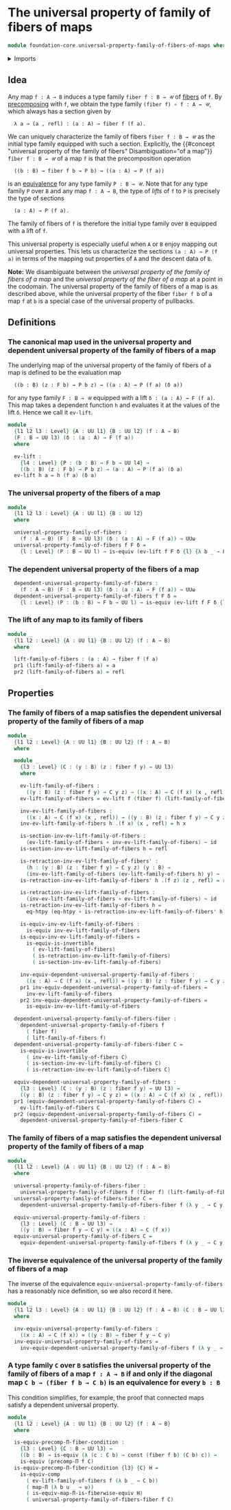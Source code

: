 # The universal property of family of fibers of maps

```agda
module foundation-core.universal-property-family-of-fibers-of-maps where
```

<details><summary>Imports</summary>

```agda
open import foundation.dependent-pair-types
open import foundation.function-extensionality
open import foundation.universe-levels

open import foundation-core.constant-maps
open import foundation-core.equivalences
open import foundation-core.fibers-of-maps
open import foundation-core.function-types
open import foundation-core.functoriality-dependent-function-types
open import foundation-core.homotopies
open import foundation-core.identity-types
open import foundation-core.precomposition-dependent-functions
```

</details>

## Idea

Any map `f : A → B` induces a type family `fiber f : B → 𝒰` of
[fibers](foundation-core.fibers-of-maps.md) of `f`. By
[precomposing](foundation.precomposition-type-families.md) with `f`, we obtain
the type family `(fiber f) ∘ f : A → 𝒰`, which always has a section given by

```text
  λ a → (a , refl) : (a : A) → fiber f (f a).
```

We can uniquely characterize the family of fibers `fiber f : B → 𝒰` as the
initial type family equipped with such a section. Explicitly, the
{{#concept "universal property of the family of fibers" Disambiguation="of a map"}}
`fiber f : B → 𝒰` of a map `f` is that the precomposition operation

```text
  ((b : B) → fiber f b → P b) → ((a : A) → P (f a))
```

is an [equivalence](foundation-core.equivalences.md) for any type family
`P : B → 𝒰`. Note that for any type family `P` over `B` and any map `f : A → B`,
the type of _lifts_ of `f` to `P` is precisely the type of sections

```text
  (a : A) → P (f a).
```

The family of fibers of `f` is therefore the initial type family over `B`
equipped with a lift of `f`.

This universal property is especially useful when `A` or `B` enjoy mapping out
universal properties. This lets us characterize the sections `(a : A) → P (f a)`
in terms of the mapping out properties of `A` and the descent data of `B`.

**Note:** We disambiguate between the _universal property of the family of
fibers of a map_ and the _universal property of the fiber of a map_ at a point
in the codomain. The universal property of the family of fibers of a map is as
described above, while the universal property of the fiber `fiber f b` of a map
`f` at `b` is a special case of the universal property of pullbacks.

## Definitions

### The canonical map used in the universal property and dependent universal property of the family of fibers of a map

The underlying map of the universal property of the family of fibers of a map is
defined to be the evaluation map

```text
  ((b : B) (z : F b) → P b z) → ((a : A) → P (f a) (δ a))
```

for any type family `F : B → 𝒰` equipped with a lift `δ : (a : A) → F (f a)`.
This map takes a dependent function `h` and evaluates it at the values of the
lift `δ`. Hence we call it `ev-lift`.

```agda
module _
  {l1 l2 l3 : Level} {A : UU l1} {B : UU l2} (f : A → B)
  (F : B → UU l3) (δ : (a : A) → F (f a))
  where

  ev-lift :
    {l4 : Level} {P : (b : B) → F b → UU l4} →
    ((b : B) (z : F b) → P b z) → (a : A) → P (f a) (δ a)
  ev-lift h a = h (f a) (δ a)
```

### The universal property of the fibers of a map

```agda
module _
  {l1 l2 l3 : Level} {A : UU l1} {B : UU l2}
  where

  universal-property-family-of-fibers :
    (f : A → B) (F : B → UU l3) (δ : (a : A) → F (f a)) → UUω
  universal-property-family-of-fibers f F δ =
    {l : Level} (P : B → UU l) → is-equiv (ev-lift f F δ {l} {λ b _ → P b})
```

### The dependent universal property of the fibers of a map

```agda
  dependent-universal-property-family-of-fibers :
    (f : A → B) (F : B → UU l3) (δ : (a : A) → F (f a)) → UUω
  dependent-universal-property-family-of-fibers f F δ =
    {l : Level} (P : (b : B) → F b → UU l) → is-equiv (ev-lift f F δ {l} {P})
```

### The lift of any map to its family of fibers

```agda
module _
  {l1 l2 : Level} {A : UU l1} {B : UU l2} (f : A → B)
  where

  lift-family-of-fibers : (a : A) → fiber f (f a)
  pr1 (lift-family-of-fibers a) = a
  pr2 (lift-family-of-fibers a) = refl
```

## Properties

### The family of fibers of a map satisfies the dependent universal property of the family of fibers of a map

```agda
module _
  {l1 l2 : Level} {A : UU l1} {B : UU l2} (f : A → B)
  where

  module _
    {l3 : Level} (C : (y : B) (z : fiber f y) → UU l3)
    where

    ev-lift-family-of-fibers :
      ((y : B) (z : fiber f y) → C y z) → ((x : A) → C (f x) (x , refl))
    ev-lift-family-of-fibers = ev-lift f (fiber f) (lift-family-of-fibers f)

    inv-ev-lift-family-of-fibers :
      ((x : A) → C (f x) (x , refl)) → ((y : B) (z : fiber f y) → C y z)
    inv-ev-lift-family-of-fibers h .(f x) (x , refl) = h x

    is-section-inv-ev-lift-family-of-fibers :
      (ev-lift-family-of-fibers ∘ inv-ev-lift-family-of-fibers) ~ id
    is-section-inv-ev-lift-family-of-fibers h = refl

    is-retraction-inv-ev-lift-family-of-fibers' :
      (h : (y : B) (z : fiber f y) → C y z) (y : B) →
      (inv-ev-lift-family-of-fibers (ev-lift-family-of-fibers h) y) ~ (h y)
    is-retraction-inv-ev-lift-family-of-fibers' h .(f z) (z , refl) = refl

    is-retraction-inv-ev-lift-family-of-fibers :
      (inv-ev-lift-family-of-fibers ∘ ev-lift-family-of-fibers) ~ id
    is-retraction-inv-ev-lift-family-of-fibers h =
      eq-htpy (eq-htpy ∘ is-retraction-inv-ev-lift-family-of-fibers' h)

    is-equiv-inv-ev-lift-family-of-fibers :
      is-equiv inv-ev-lift-family-of-fibers
    is-equiv-inv-ev-lift-family-of-fibers =
      is-equiv-is-invertible
        ( ev-lift-family-of-fibers)
        ( is-retraction-inv-ev-lift-family-of-fibers)
        ( is-section-inv-ev-lift-family-of-fibers)

    inv-equiv-dependent-universal-property-family-of-fibers :
      ((x : A) → C (f x) (x , refl)) ≃ ((y : B) (z : fiber f y) → C y z)
    pr1 inv-equiv-dependent-universal-property-family-of-fibers =
      inv-ev-lift-family-of-fibers
    pr2 inv-equiv-dependent-universal-property-family-of-fibers =
      is-equiv-inv-ev-lift-family-of-fibers

  dependent-universal-property-family-of-fibers-fiber :
    dependent-universal-property-family-of-fibers f
      ( fiber f)
      ( lift-family-of-fibers f)
  dependent-universal-property-family-of-fibers-fiber C =
    is-equiv-is-invertible
      ( inv-ev-lift-family-of-fibers C)
      ( is-section-inv-ev-lift-family-of-fibers C)
      ( is-retraction-inv-ev-lift-family-of-fibers C)

  equiv-dependent-universal-property-family-of-fibers :
    {l3 : Level} (C : (y : B) (z : fiber f y) → UU l3) →
    ((y : B) (z : fiber f y) → C y z) ≃ ((x : A) → C (f x) (x , refl))
  pr1 (equiv-dependent-universal-property-family-of-fibers C) =
    ev-lift-family-of-fibers C
  pr2 (equiv-dependent-universal-property-family-of-fibers C) =
    dependent-universal-property-family-of-fibers-fiber C
```

### The family of fibers of a map satisfies the dependent universal property of the family of fibers of a map

```agda
module _
  {l1 l2 : Level} {A : UU l1} {B : UU l2} (f : A → B)
  where

  universal-property-family-of-fibers-fiber :
    universal-property-family-of-fibers f (fiber f) (lift-family-of-fibers f)
  universal-property-family-of-fibers-fiber C =
    dependent-universal-property-family-of-fibers-fiber f (λ y _ → C y)

  equiv-universal-property-family-of-fibers :
    {l3 : Level} (C : B → UU l3) →
    ((y : B) → fiber f y → C y) ≃ ((x : A) → C (f x))
  equiv-universal-property-family-of-fibers C =
    equiv-dependent-universal-property-family-of-fibers f (λ y _ → C y)
```

### The inverse equivalence of the universal property of the family of fibers of a map

The inverse of the equivalence `equiv-universal-property-family-of-fibers` has a reasonably nice definition, so we also record it here.

```agda
module _
  {l1 l2 l3 : Level} {A : UU l1} {B : UU l2} (f : A → B) (C : B → UU l3)
  where

  inv-equiv-universal-property-family-of-fibers :
    ((x : A) → C (f x)) ≃ ((y : B) → fiber f y → C y)
  inv-equiv-universal-property-family-of-fibers =
    inv-equiv-dependent-universal-property-family-of-fibers f (λ y _ → C y)
```

### A type family `C` over `B` satisfies the universal property of the family of fibers of a map `f : A → B` if and only if the diagonal map `C b → (fiber f b → C b)` is an equivalence for every `b : B`

This condition simplifies, for example, the proof that connected maps satisfy a
dependent universal property.

```agda
module _
  {l1 l2 : Level} {A : UU l1} {B : UU l2} {f : A → B}
  where

  is-equiv-precomp-Π-fiber-condition :
    {l3 : Level} {C : B → UU l3} →
    ((b : B) → is-equiv (λ (c : C b) → const (fiber f b) (C b) c)) →
    is-equiv (precomp-Π f C)
  is-equiv-precomp-Π-fiber-condition {l3} {C} H =
    is-equiv-comp
      ( ev-lift-family-of-fibers f (λ b _ → C b))
      ( map-Π (λ b u _ → u))
      ( is-equiv-map-Π-is-fiberwise-equiv H)
      ( universal-property-family-of-fibers-fiber f C)
```

